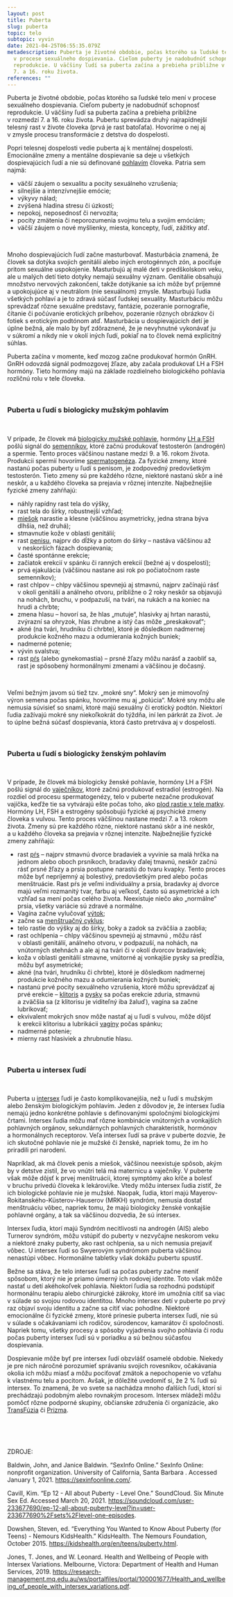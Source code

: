 ```yaml
---
layout: post
title: Puberta
slug: puberta
topic: telo
subtopic: vyvin
date: 2021-04-25T06:55:35.079Z
metadescription: Puberta je životné obdobie, počas ktorého sa ľudské telo mení
  v procese sexuálneho dospievania. Cieľom puberty je nadobudnúť schopnosť
  reprodukcie. U väčšiny ľudí sa puberta začína a prebieha približne v rozmedzí
  7. a 16. roku života.
references: ""
---
```

Puberta je životné obdobie, počas ktorého sa ľudské telo mení v procese sexuálneho dospievania. Cieľom puberty je nadobudnúť schopnosť reprodukcie. U väčšiny ľudí sa puberta začína a prebieha približne v rozmedzí 7. a 16. roku života. Pubertu sprevádza druhý najrapídnejší telesný rast v živote človeka (prvá je rast batoľaťa). Hovoríme o nej aj v zmysle procesu transformácie z detstva do dospelosti. 

Popri telesnej dospelosti vedie puberta aj k mentálnej dospelosti. Emocionálne zmeny a mentálne dospievanie sa deje u všetkých dospievajúcich ľudí a nie sú definované [pohlavím](/pohlavna-anatomia/) človeka. Patria sem najmä:

* väčší záujem o sexualitu a pocity sexuálneho vzrušenia;
* silnejšie a intenzívnejšie emócie;
* výkyvy nálad;
* zvýšená hladina stresu či úzkostí;
* nepokoj, neposednosť či nervozita;
* pocity zmätenia či neporozumenia svojmu telu a svojim emóciám;
* väčší záujem o nové myšlienky, miesta, koncepty, ľudí, zážitky atď. 

<br>

Mnoho dospievajúcich ľudí začne masturbovať. Masturbácia znamená, že človek sa dotýka svojich genitálií alebo iných erotogénnych zón, a pociťuje pritom sexuálne uspokojenie. Masturbujú aj malé deti v predškolskom veku, ale u malých detí tieto dotyky nemajú sexuálny význam. Genitálie obsahujú množstvo nervových zakončení, takže dotýkanie sa ich môže byť príjemné a upokojujúce aj v neutrálom (nie sexuálnom) zmysle. Masturbujú ľudia všetkých pohlaví a je to zdravá súčasť ľudskej sexuality. Masturbáciu môžu sprevádzať rôzne sexuálne predstavy, fantázie, pozeranie pornografie, čítanie či počúvanie erotických príbehov, pozeranie rôznych obrázkov či fotiek s erotickým podtónom atď. Masturbácia u dospievajúcich detí je úplne bežná, ale malo by byť zdôraznené, že je nevyhnutné vykonávať ju v súkromí a nikdy nie v okolí iných ľudí, pokiaľ na to človek nemá explicitný súhlas. 

Puberta začína v momente, keď mozog začne produkovať hormón GnRH. GnRH odovzdá signál podmozgovej žľaze, aby začala produkovať LH a FSH hormóny. Tieto hormóny majú na základe rozdielneho biologického pohlavia rozličnú rolu v tele človeka. 

<br>

### **Puberta u ľudí s biologicky mužským pohlavím**

<br>

V prípade, že človek má [biologicky mužské pohlavie](/muz-a-zena-vs-samec-a-samica/), hormóny [LH a FSH](/menstruacny-cyklus/) pošlú signál do [semenníkov](/vonkajsie-pohlavne-ustrojenstvo-cloveka-s-penisom/), ktoré začnú produkovať testosterón (androgén) a spermie. Tento proces väčšinou nastane medzi 9. a 16. rokom života. Produkcii spermií hovoríme [spermatogenéza](/tvorba-ejakulatu/). Za fyzické zmeny, ktoré nastanú počas puberty u ľudí s penisom, je zodpovedný predovšetkým testosterón. Tieto zmeny sú pre každého rôzne, niektoré nastanú skôr a iné neskôr, a u každého človeka sa prejavia v rôznej intenzite. Najbežnejšie fyzické zmeny zahŕňajú:

* náhly rapídny rast tela do výšky,
* rast tela do šírky, robustnejší vzhľad;
* [miešok](/vonkajsie-pohlavne-ustrojenstvo-cloveka-s-penisom/) narastie a klesne (väčšinou asymetricky, jedna strana býva dlhšia, než druhá);
* stmavnutie kože v oblasti genitálií;
* rast [penisu](/vonkajsie-pohlavne-ustrojenstvo-cloveka-s-penisom/), najprv do dĺžky a potom do šírky – nastáva väčšinou až v neskorších fázach dospievania;
* časté spontánne erekcie;
* začiatok erekcií v spánku či ranných erekcií (bežné aj v dospelosti);
* prvá ejakulácia (väčšinou nastane asi rok po počiatočnom raste semenníkov);
* rast chlpov – chlpy väčšinou spevnejú aj stmavnú, najprv začínajú rásť v okolí genitálií a análneho otvoru, približne o 2 roky neskôr sa objavujú na nohách, bruchu, v podpazuší, na tvári, na rukách a na koniec na hrudi a chrbte;
* zmena hlasu – hovorí sa, že hlas „mutuje“, hlasivky aj hrtan narastú, zvýrazní sa ohryzok, hlas zhrubne a istý čas môže „preskakovať“;
* akné (na tvári, hrudníku či chrbte), ktoré je dôsledkom nadmernej produkcie kožného mazu a odumierania kožných buniek;
* nadmerné potenie;
* vývin svalstva;
* rast [pŕs](/prsia/) (alebo gynekomastia) – prsné žľazy môžu narásť a zaobliť sa, rast je spôsobený hormonálnymi zmenami a väčšinou je dočasný. 

<br>

Veľmi bežným javom sú tiež tzv. „mokré sny“. Mokrý sen je mimovoľný výron semena počas spánku, hovoríme mu aj „polúcia“. Mokré sny môžu ale nemusia súvisieť so snami, ktoré majú sexuálny či erotický podtón. Niektorí ľudia zažívajú mokré sny niekoľkokrát do týždňa, iní len párkrát za život. Je to úplne bežná súčasť dospievania, ktorá často pretrváva aj v dospelosti. 

<br>

### **Puberta u ľudí s biologicky ženským pohlavím**

<br>

V prípade, že človek má biologicky ženské pohlavie, hormóny LH a FSH pošlú signál do [vaječníkov](/vnutorne-pohlavne-ustrojenstvo-cloveka-s-vulvou/), ktoré začnú produkovať estradiol (estrogén). Na rozdiel od procesu spermatogenézy, telo v puberte nezačne produkovať vajíčka, keďže tie sa vytvárajú ešte počas toho, ako [plod rastie v tele matky](/vyvinove-fazy-plodu-a-tehotenstvo/). Hormóny LH, FSH a estrogény spôsobujú fyzické aj psychické zmeny človeka s vulvou. Tento proces väčšinou nastane medzi 7. a 13. rokom života. Zmeny sú pre každého rôzne, niektoré nastanú skôr a iné neskôr, a u každého človeka sa prejavia v rôznej intenzite. Najbežnejšie fyzické zmeny zahŕňajú:

* rast [pŕs](/prsia/) – najprv stmavnú dvorce bradaviek a vyvinie sa malá hrčka na jednom alebo oboch prsníkoch, bradavky ďalej tmavnú, neskôr začnú rásť prsné žľazy a prsia postupne narastú do tvaru kvapky. Tento proces môže byť nepríjemný aj bolestivý, predovšetkým pred alebo počas menštruácie. Rast pŕs je veľmi individuálny a prsia, bradavky aj dvorce majú veľmi rozmanitý tvar, farbu aj veľkosť, často sú asymetrické a ich vzhľad sa mení počas celého života. Neexistuje niečo ako „normálne“ prsia, všetky variácie sú zdravé a normálne.
* Vagína začne vylučovať [výtok](/hygiena-a-cistota-u-ludi-s-vulvou/);
* začne sa [menštruačný cyklus](/menstruacny-cyklus/);
* telo rastie do výšky aj do šírky, boky a zadok sa zväčšia a zaoblia;
* rast ochlpenia – chlpy väčšinou spevnejú aj stmavnú , môžu rásť v oblasti genitálií, análneho otvoru, v podpazuší, na nohách, na vnútorných stehnách a ale aj na tvári či v okolí dvorcov bradaviek;
* koža v oblasti genitálií stmavne, vnútorné aj vonkajšie pysky sa predĺžia, môžu byť asymetrické;
* akné (na tvári, hrudníku či chrbte), ktoré je dôsledkom nadmernej produkcie kožného mazu a odumierania kožných buniek;
* nastanú prvé pocity sexuálneho vzrušenia, ktoré môžu sprevádzať aj prvé erekcie – [klitoris](/vnutorne-pohlavne-ustrojenstvo-cloveka-s-vulvou/) a [pysky](/vonkajsie-pohlavne-ustrojenstvo-cloveka-s-vulvou/) sa počas erekcie zduria, stmavnú a zväčšia sa (z klitorisu je viditeľný iba žaluď), vagína sa začne lubrikovať;
* ekvivalent mokrých snov môže nastať aj u ľudí s vulvou, môže dôjsť k erekcii klitorisu a lubrikácii [vagíny](/vnutorne-pohlavne-ustrojenstvo-cloveka-s-vulvou/) počas spánku;
* nadmerné potenie;
* mierny rast hlasiviek a zhrubnutie hlasu.

<br>

### **Puberta u intersex ľudí**

<br>

Puberta u [intersex](/anatomia-intersex-ludi/) ľudí je často komplikovanejšia, než u ľudí s mužským alebo ženským biologickým pohlavím. Jeden z dôvodov je, že intersex ľudia nemajú jedno konkrétne pohlavie s definovanými spoločnými biologickými črtami. Intersex ľudia môžu mať rôzne kombinácie vnútorných a vonkajších pohlavných orgánov, sekundárnych pohlavných charakteristík, hormónov a hormonálnych receptorov. Veľa intersex ľudí sa práve v puberte dozvie, že ich skutočné pohlavie nie je mužské či ženské, napriek tomu, že im ho priradili pri narodení. 

Napríklad, ak má človek penis a miešok, väčšinou neexistuje spôsob, akým by v detstve zistil, že vo vnútri telá má maternicu a vaječníky. V puberte však môže dôjsť k prvej menštruácii, ktorej symptómy ako kŕče a bolesť v bruchu privedú človeka k lekárovi/ke. Vtedy môžu intersex ľudia zistiť, že ich biologické pohlavie nie je mužské. Naopak, ľudia, ktorí majú Mayerov-Rokitanského-Küsterov-Hauserov (MRKH) syndróm, nemusia dostať menštruáciu vôbec, napriek tomu, že majú biologicky ženské vonkajšie pohlavné orgány, a tak sa väčšinou dozvedia, že sú intersex. 

Intersex ľudia, ktorí majú Syndróm necitlivosti na androgén (AIS) alebo Turnerov syndróm, môžu vstúpiť do puberty v nezvyčajne neskorom veku a niektoré znaky puberty, ako rast ochlpenia, sa u nich nemusia prejaviť vôbec. U intersex ľudí so Swyerovým syndrómom puberta väčšinou nenastúpi vôbec. Hormonálne tabletky však dokážu pubertu spustiť. 

Bežne sa stáva, že telo intersex ľudí sa počas puberty začne meniť spôsobom, ktorý nie je priamo úmerný ich rodovej identite. Toto však môže nastať u detí akéhokoľvek pohlavia. Niektorí ľudia sa rozhodnú podstúpiť hormonálnu terapiu alebo chirurgické zákroky, ktoré im umožnia cítiť sa viac v súlade so svojou rodovou identitou. Mnoho intersex detí v puberte po prvý raz objaví svoju identitu a začne sa cítiť viac pohodlne. Niektoré emocionálne či fyzické zmeny, ktoré prinesie puberta intersex ľudí, nie sú v súlade s očakávaniami ich rodičov, súrodencov, kamarátov či spoločnosti. Napriek tomu, všetky procesy a spôsoby vyjadrenia svojho pohlavia či rodu počas puberty intersex ľudí sú v poriadku a sú bežnou súčasťou dospievania. 

<div class='f-telo box-post'>

Dospievanie môže byť pre intersex ľudí obzvlášť osamelé obdobie. Niekedy je pre nich náročné porozumieť správaniu svojich rovesníkov, očakávania okolia ich môžu miasť a môžu pociťovať zmätok a nepochopenie vo vzťahu k vlastnému telu a pocitom. Avšak, je dôležité uvedomiť si, že 2 % ľudí sú intersex. To znamená, že vo svete sa nachádza mnoho ďalších ľudí, ktorí si prechádzajú podobným alebo rovnakým procesom. Intersex mládeži môžu pomôcť rôzne podporné skupiny, občianske združenia či organizácie, ako <a href="http://www.transfuzia.org/" target="_blank">TransFúzia</a> či <a href="https://www.prizma-kosice.sk/" target="_blank">Prizma</a>.

</div>

<br>

<br>

<br>

<p class="important-text">ZDROJE:</p>

Baldwin, John, and Janice Baldwin. “SexInfo Online.” SexInfo Online: nonprofit organization. University of California, Santa Barbara . Accessed January 1, 2021. <https://sexinfoonline.com/>. 

Cavill, Kim. “Ep 12 - All about Puberty - Level One.” SoundCloud. Six Minute Sex Ed. Accessed March 20, 2021. <https://soundcloud.com/user-233677690/ep-12-all-about-puberty-level?in=user-233677690%2Fsets%2Flevel-one-episodes>.

Dowshen, Steven, ed. “Everything You Wanted to Know About Puberty (for Teens) - Nemours KidsHealth.” KidsHealth. The Nemours Foundation, October 2015. <https://kidshealth.org/en/teens/puberty.html>.

Jones, T. Jones, and W. Leonard. Health and Wellbeing of People with Intersex Variations. Melbourne, Victora: Department of Health and Human Services, 2019. <https://research-management.mq.edu.au/ws/portalfiles/portal/100001677/Health_and_wellbeing_of_people_with_intersex_variations.pdf>.